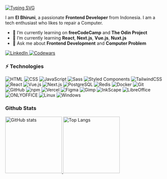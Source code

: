 [![Typing SVG](https://readme-typing-svg.herokuapp.com?font=Fira+Code&size=64&pause=1000&color=5599FF&background=000324&center=true&vCenter=true&width=1000&height=300&lines=%3CHi+there+👋+%2F%3E)](https://git.io/typing-svg)

I am **El Bhiruni**, a passionate **Frontend Developer** from Indonesia. I am a tech enthusiast who likes to repair a Computer.

- 🔭 I’m currently learning on **freeCodeCamp** and **The Odin Project**
- 🌱 I’m currently learning **React**, **Next.js**, **Vue.js**, **Nuxt.js**
- 💬 Ask me about **Frontend Development** and **Computer Problem**

<a href="https://www.linkedin.com/in/elbhiruni/" target="_blank">
  <img src="https://img.shields.io/badge/-elbhiruni-0072B1?style=flat-square&logo=linkedin&logoColor=white" alt="LinkedIn">
</a>
<a href="https://www.codewars.com/users/elbhiruni" target="_blank">
  <img src="https://www.codewars.com/users/elbhiruni/badges/micro" alt="Codewars">
</a>

### ⚡ Technologies

![HTML](https://img.shields.io/badge/-HTML-black?style=flat-square&logo=html5)
![CSS](https://img.shields.io/badge/-CSS-black?style=flat-square&logo=css3&logoColor=blue)
![JavaScript](https://img.shields.io/badge/-JavaScript-black?style=flat-square&logo=javascript)
![Sass](https://img.shields.io/badge/-Sass-black?style=flat-square&logo=sass)
![Styled Components](https://img.shields.io/badge/-Styled_Components-black?style=flat-square&logo=styledcomponents)
![TailwindCSS](https://img.shields.io/badge/-TailwindCSS-black?style=flat-square&logo=tailwindcss)
![React](https://img.shields.io/badge/-React-black?style=flat-square&logo=react)
![Vue.js](https://img.shields.io/badge/-Vue.js-black?style=flat-square&logo=vue.js)
![Next.js](https://img.shields.io/badge/-Next.js-black?style=flat-square&logo=next.js)
![PostgreSQL](https://img.shields.io/badge/-PostgreSQL-black?style=flat-square&logo=postgresql)
![Redis](https://img.shields.io/badge/-Redis-black?style=flat-square&logo=redis)
![Docker](https://img.shields.io/badge/-Docker-black?style=flat-square&logo=docker)
![Git](https://img.shields.io/badge/-Git-black?style=flat-square&logo=git)
![GitHub](https://img.shields.io/badge/-GitHub-black?style=flat-square&logo=github)
![npm](https://img.shields.io/badge/-npm-black?style=flat-square&logo=npm)
![Vercel](https://img.shields.io/badge/-Vercel-black?style=flat-square&logo=vercel)
![Figma](https://img.shields.io/badge/-Figma-black?style=flat-square&logo=figma)
![Gimp](https://img.shields.io/badge/-Gimp-black?style=flat-square&logo=gimp)
![InkScape](https://img.shields.io/badge/-InkScape-black?style=flat-square&logo=inkscape)
![LibreOffice](https://img.shields.io/badge/-LibreOffice-black?style=flat-square&logo=libreoffice)
![ONLYOFFICE](https://img.shields.io/badge/-ONLYOFFICE-black?style=flat-square&logo=onlyoffice)
![Linux](https://img.shields.io/badge/-Linux-black?style=flat-square&logo=linux)
![Windows](https://img.shields.io/badge/-Windows-black?style=flat-square&logo=windows)

### Github Stats

<a href="https://github.com/anuraghazra/github-readme-stats" target="_blank">
  <img height="180em" src="https://github-readme-stats-elbhiruni.vercel.app/api?username=elbhiruni&theme=github_dark&show_icons=true" alt="GitHub stats">
  <img height="180em" src="https://github-readme-stats-elbhiruni.vercel.app/api/top-langs/?username=elbhiruni&theme=github_dark&layout=compact" alt="Top Langs">
</a>
